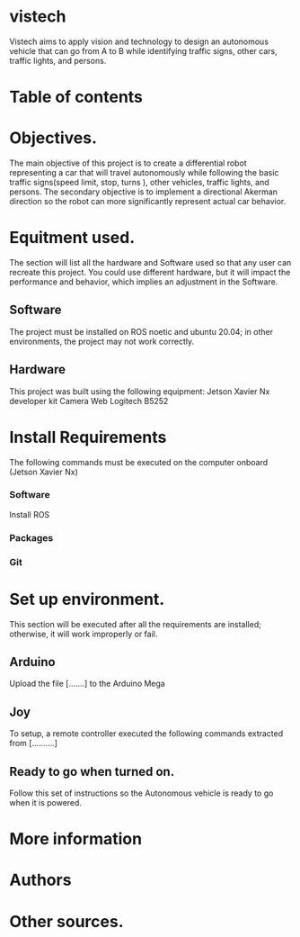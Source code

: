 # vistech
Vistech aims to apply vision and technology to design an autonomous vehicle that can go from A to B while identifying traffic signs, other cars, traffic lights, and persons.
# Table of contents

# Objectives.
The main objective of this project is to create a differential robot representing a car that will travel autonomously while following the basic traffic signs(speed limit, stop, turns ), other vehicles, traffic lights, and persons. 
The secondary objective is to implement a directional Akerman direction so the robot can more significantly represent actual car behavior. 

# Equitment used.
The section will list all the hardware and Software used so that any user can recreate this project. 
You could use different hardware, but it will impact the performance and behavior, which implies an adjustment in the Software.

## Software
The project must be installed on ROS noetic and ubuntu 20.04; in other environments, the project may not work correctly. 
## Hardware
This project was built using the following equipment:
Jetson Xavier Nx developer kit
Camera Web Logitech B5252
# Install Requirements
The following commands must be executed on the computer onboard (Jetson Xavier Nx)
### Software
Install ROS
### Packages
### Git

# Set up environment.
This section will be executed after all the requirements are installed; otherwise, it will work improperly or fail.
## Arduino
Upload the file [.......] to the Arduino Mega
## Joy
To setup, a remote controller executed the following commands extracted from [..........]
## Ready to go when turned on.
Follow this set of instructions so the Autonomous vehicle is ready to go when it is powered. 
# More information
# Authors
# Other sources.
